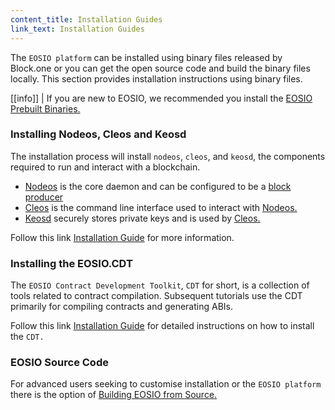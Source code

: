 ```yaml
---
content_title: Installation Guides
link_text: Installation Guides
---
```


The `EOSIO platform` can be installed using binary files released by Block.one or you can get the open source code and build the binary files locally. This section provides installation instructions using binary files. 

[[info]]
| If you are new to EOSIO, we recommended you install the [EOSIO Prebuilt Binaries.](https://developers.eos.io/manuals/eos/v2.0/install/install-prebuilt-binaries)


### Installing Nodeos, Cleos and Keosd
The installation process will install `nodeos`, `cleos`, and `keosd`, the components required to run and interact with a blockchain. 

* [Nodeos](../../glossary/index#nodeos) is the core daemon and can be configured to be a [block producer](../../glossary/index#block-producer)  
* [Cleos](../../glossary/index#cleos) is the command line interface used to interact with [Nodeos.](../../glossary/index#nodeos)
* [Keosd](../../glossary/index#keosd) securely stores private keys and is used by [Cleos.](../../glossary/index#cleos)

Follow this link [Installation Guide](https://developers.eos.io/manuals/eos/v2.0/install/index) for more information.

### Installing the EOSIO.CDT

The `EOSIO Contract Development Toolkit`, `CDT` for short, is a collection of tools related to contract compilation. Subsequent tutorials use the CDT primarily for compiling contracts and generating ABIs.

Follow this link [Installation Guide](https://developers.eos.io/manuals/eosio.cdt/v1.7/installation) for detailed instructions on how to install the `CDT.`


### EOSIO Source Code
For advanced users seeking to customise installation or the `EOSIO platform` there is the option of [Building EOSIO from Source.](https://developers.eos.io/manuals/eos/v2.0/install/build-from-source/index)



